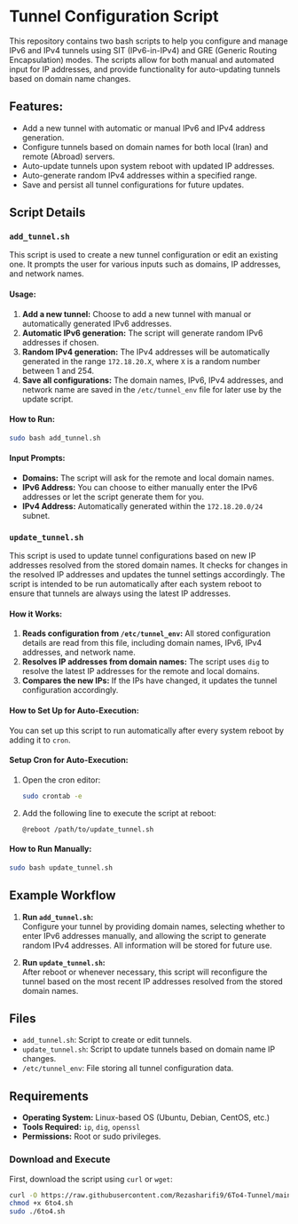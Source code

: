 
# Tunnel Configuration Script

This repository contains two bash scripts to help you configure and manage IPv6 and IPv4 tunnels using SIT (IPv6-in-IPv4) and GRE (Generic Routing Encapsulation) modes. The scripts allow for both manual and automated input for IP addresses, and provide functionality for auto-updating tunnels based on domain name changes.

## Features:
- Add a new tunnel with automatic or manual IPv6 and IPv4 address generation.
- Configure tunnels based on domain names for both local (Iran) and remote (Abroad) servers.
- Auto-update tunnels upon system reboot with updated IP addresses.
- Auto-generate random IPv4 addresses within a specified range.
- Save and persist all tunnel configurations for future updates.

## Script Details

### `add_tunnel.sh`
This script is used to create a new tunnel configuration or edit an existing one. It prompts the user for various inputs such as domains, IP addresses, and network names.

#### Usage:
1. **Add a new tunnel:** Choose to add a new tunnel with manual or automatically generated IPv6 addresses.
2. **Automatic IPv6 generation:** The script will generate random IPv6 addresses if chosen.
3. **Random IPv4 generation:** The IPv4 addresses will be automatically generated in the range `172.18.20.X`, where `X` is a random number between 1 and 254.
4. **Save all configurations:** The domain names, IPv6, IPv4 addresses, and network name are saved in the `/etc/tunnel_env` file for later use by the update script.

#### How to Run:
```bash
sudo bash add_tunnel.sh
```

#### Input Prompts:
- **Domains:** The script will ask for the remote and local domain names.
- **IPv6 Address:** You can choose to either manually enter the IPv6 addresses or let the script generate them for you.
- **IPv4 Address:** Automatically generated within the `172.18.20.0/24` subnet.

### `update_tunnel.sh`
This script is used to update tunnel configurations based on new IP addresses resolved from the stored domain names. It checks for changes in the resolved IP addresses and updates the tunnel settings accordingly. The script is intended to be run automatically after each system reboot to ensure that tunnels are always using the latest IP addresses.

#### How it Works:
1. **Reads configuration from `/etc/tunnel_env`:** All stored configuration details are read from this file, including domain names, IPv6, IPv4 addresses, and network name.
2. **Resolves IP addresses from domain names:** The script uses `dig` to resolve the latest IP addresses for the remote and local domains.
3. **Compares the new IPs:** If the IPs have changed, it updates the tunnel configuration accordingly.

#### How to Set Up for Auto-Execution:
You can set up this script to run automatically after every system reboot by adding it to `cron`.

#### Setup Cron for Auto-Execution:
1. Open the cron editor:
   ```bash
   sudo crontab -e
   ```

2. Add the following line to execute the script at reboot:
   ```
   @reboot /path/to/update_tunnel.sh
   ```

#### How to Run Manually:
```bash
sudo bash update_tunnel.sh
```

## Example Workflow

1. **Run `add_tunnel.sh`:**  
   Configure your tunnel by providing domain names, selecting whether to enter IPv6 addresses manually, and allowing the script to generate random IPv4 addresses. All information will be stored for future use.

2. **Run `update_tunnel.sh`:**  
   After reboot or whenever necessary, this script will reconfigure the tunnel based on the most recent IP addresses resolved from the stored domain names.

## Files

- `add_tunnel.sh`: Script to create or edit tunnels.
- `update_tunnel.sh`: Script to update tunnels based on domain name IP changes.
- `/etc/tunnel_env`: File storing all tunnel configuration data.

## Requirements
- **Operating System:** Linux-based OS (Ubuntu, Debian, CentOS, etc.)
- **Tools Required:** `ip`, `dig`, `openssl`
- **Permissions:** Root or sudo privileges.

### Download and Execute

First, download the script using `curl` or `wget`:

```bash
curl -O https://raw.githubusercontent.com/Rezasharifi9/6To4-Tunnel/main/6to4.sh
chmod +x 6to4.sh
sudo ./6to4.sh


